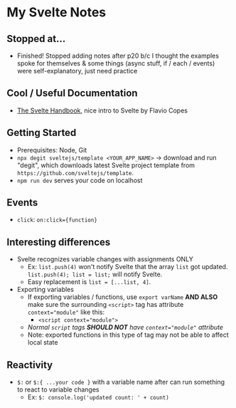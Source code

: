 # My Svelte Notes

## Stopped at...

-   Finished! Stopped adding notes after p20 b/c I thought the examples spoke for themselves & some things (async stuff, if / each / events) were self-explanatory, just need practice

## Cool / Useful Documentation

-   [The Svelte Handbook](./SvelteHandbook.pdf), nice intro to Svelte by Flavio Copes

## Getting Started

-   Prerequisites: Node, Git
-   `npx degit sveltejs/template <YOUR_APP_NAME>` -> download and run "degit", which downloads latest Svelte project template from `https://github.com/sveltejs/template`.
-   `npm run dev` serves your code on localhost

## Events

-   `click`: `on:click={function}`

## Interesting differences

-   Svelte recognizes variable changes with assignments ONLY
    -   Ex: `list.push(4)` won't notify Svelte that the array `list` got updated. `list.push(4); list = list;` will notify Svelte.
    -   Easy replacement is `list = [...list, 4]`.
-   Exporting variables
    -   If exporting variables / functions, use `export varName` **AND ALSO** make sure the surrounding `<script>` tag has attribute `context="module"` like this:
        -   `<script context="module">`
    -   _Normal `script` tags **SHOULD NOT** have `context="module"` attribute_
    -   Note: exported functions in this type of tag may not be able to affect local state

## Reactivity

-   `$:` or `$:{ ...your code }` with a variable name after can run something to react to variable changes
    -   Ex: `$: console.log('updated count: ' + count)`
